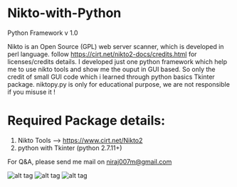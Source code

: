 # Nikto-with-Python
Python Framework v 1.0

Nikto is an Open Source (GPL) web server scanner, which is developed in perl language. follow  https://cirt.net/nikto2-docs/credits.html for licenses/credits details. I developed just one python framework which help me to use nikto tools and show me the ouput in GUI based. So only the credit of small GUI code which i learned through python basics Tkinter package. niktopy.py is only for educational purpose, we are not responsible if you misuse it !

# Required Package details:

1. Nikto Tools --> https://www.cirt.net/Nikto2
2. python with Tkinter (python 2.7.11+)

For Q&A, please send me mail on niraj007m@gmail.com

![alt tag](https://raw.githubusercontent.com/niraj007m/Nikto-with-Python/master/niktopy1.png)
![alt tag](https://raw.githubusercontent.com/niraj007m/Nikto-with-Python/master/niktopy2.png)
![alt tag](https://raw.githubusercontent.com/niraj007m/Nikto-with-Python/master/niktopy3.png)


